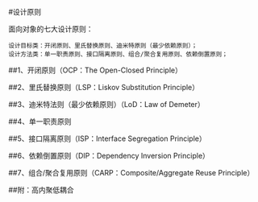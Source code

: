 #设计原则

面向对象的七大设计原则：
    
    设计目标类：开闭原则、里氏替换原则、迪米特原则（最少依赖原则）；
    设计方法类：单一职责原则、接口隔离原则、组合/聚合复用原则、依赖倒置原则；

##1、开闭原则（OCP：The Open-Closed Principle）
    
    
##2、里氏替换原则（LSP：Liskov Substitution Principle）


##3、迪米特法则（最少依赖原则）（LoD：Law of Demeter）


##4、单一职责原则


##5、接口隔离原则（ISP：Interface Segregation Principle）


##6、依赖倒置原则（DIP：Dependency Inversion Principle）


##7、组合/聚合复用原则（CARP：Composite/Aggregate Reuse Principle）


##附：高内聚低耦合
